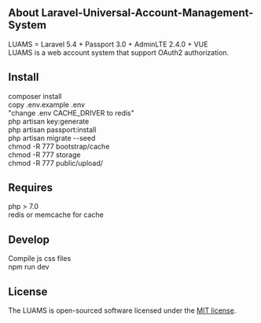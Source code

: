 ## About Laravel-Universal-Account-Management-System

LUAMS = Laravel 5.4 + Passport 3.0 + AdminLTE 2.4.0 + VUE
<br>
LUAMS is a web account system that support OAuth2 authorization.

## Install
composer install
<br>
copy .env.example .env
<br>
"change .env CACHE_DRIVER to redis"
<br>
php artisan key:generate
<br>
php artisan passport:install
<br>
php artisan migrate --seed
<br>
chmod -R 777 bootstrap/cache
<br>
chmod -R 777 storage
<br>
chmod -R 777 public/upload/
<br>
## Requires
php > 7.0
<br>
redis or memcache for cache
## Develop
Compile js css files
<br>
npm run dev

## License

The LUAMS is open-sourced software licensed under the [MIT license](http://opensource.org/licenses/MIT).
